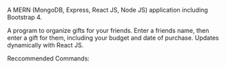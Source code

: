A MERN (MongoDB, Express, React JS, Node JS) application including Bootstrap 4.

A program to organize gifts for your friends. Enter a friends name, then enter a gift for them, including your budget and date of purchase. Updates dynamically with React JS.

Reccommended Commands:






